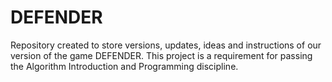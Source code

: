 # DEFENDER
Repository created to store versions, updates, ideas and instructions of our version of the game DEFENDER. 
This project is a requirement for passing the Algorithm Introduction and Programming discipline.
  

